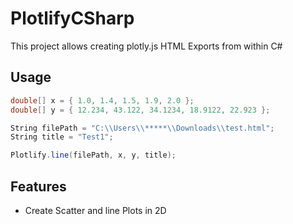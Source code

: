 # PlotlifyCSharp

This project allows creating plotly.js HTML Exports from within C#

## Usage

```csharp
double[] x = { 1.0, 1.4, 1.5, 1.9, 2.0 };
double[] y = { 12.234, 43.122, 34.1234, 18.9122, 22.923 };

String filePath = "C:\\Users\\*****\\Downloads\\test.html";
String title = "Test1";

Plotlify.line(filePath, x, y, title);
```

## Features

- Create Scatter and line Plots in 2D
